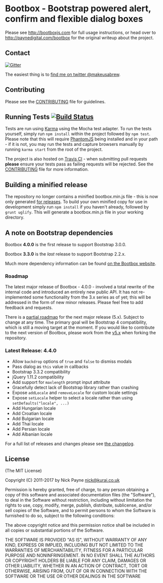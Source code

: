 # Bootbox - Bootstrap powered alert, confirm and flexible dialog boxes

Please see http://bootboxjs.com for full usage instructions, or head over to http://paynedigital.com/bootbox for
the original writeup about the project.

## Contact

[![Gitter](https://badges.gitter.im/Join%20Chat.svg)](https://gitter.im/makeusabrew/bootbox?utm_source=badge&utm_medium=badge&utm_campaign=pr-badge)

The easiest thing is to [find me on twitter @makeusabrew](http://twitter.com/makeusabrew).

## Contributing

Please see the [CONTRIBUTING](https://github.com/makeusabrew/bootbox/blob/master/CONTRIBUTING.md) file for guidelines.

## Running Tests [![Build Status](https://api.travis-ci.org/makeusabrew/bootbox.svg)](http://travis-ci.org/makeusabrew/bootbox)

Tests are run using [Karma](http://karma-runner.github.io/0.8/index.html) using the Mocha test adapter.
To run the tests yourself, simply run ```npm install``` within the project followed by ```npm test```.
Please note that this will require [PhantomJS](http://phantomjs.org/) being installed and in your path - if
it is not, you may run the tests and capture browsers manually by running ```karma start``` from the root
of the project.

The project is also hosted on [Travis CI](https://travis-ci.org/makeusabrew/bootbox) - when submitting
pull requests **please** ensure your tests pass as failing requests will be rejected. See the
[CONTRIBUTING](https://github.com/makeusabrew/bootbox/blob/master/CONTRIBUTING.md) file for more information.

## Building a minified release

The repository no longer contains a minified bootbox.min.js file - this is now only generated
[for releases](https://github.com/makeusabrew/bootbox/releases). To build your own minified copy
for use in development simply run ```npm install``` if you haven't already, followed by ```grunt uglify```.
This will generate a bootbox.min.js file in your working directory.

## A note on Bootstrap dependencies

Bootbox **4.0.0** is the first release to support Bootstrap 3.0.0.

Bootbox **3.3.0** is the *last* release to support Bootstrap 2.2.x.

Much more dependency information can be found [on the Bootbox website](http://bootboxjs.com/#dependencies).

### Roadmap

The latest major release of Bootbox - 4.0.0 - involved a total rewrite of the
internal code and introduced an entirely new public API. It has not re-implemented
some functionality from the 3.x series as of yet; this will be addressed in the
form of new minor releases. Please feel free to add feedback and requests.

There is a [partial roadmap](https://github.com/makeusabrew/bootbox/issues/545) for the next major release (5.x). Subject to change at any time. The primary goal will be Bootstrap 4 compatibility, which is still a moving target at the moment. If you would like to contribute to the next version of Bootbox, please work from the [v5.x](https://github.com/makeusabrew/bootbox/tree/v5.x) when forking the repository.

### Latest Release: 4.4.0

* Allow `backdrop` options of `true` and `false` to dismiss modals
* Pass dialog as `this` value in callbacks
* Bootstrap 3.3.2 compatibility
* jQuery 1.11.2 compatibility
* Add support for `maxlength` prompt input attribute
* Gracefully detect lack of Bootstrap library rather than crashing
* Expose `addLocale` and `removeLocale` for custom locale settings
* Expose `setLocale` helper to select a locale rather than using `setDefaults("locale", ...)`
* Add Hungarian locale
* Add Croatian locale
* Add Bulgarian locale
* Add Thai locale
* Add Persian locale
* Add Albanian locale

For a full list of releases and changes please see [the changelog](https://github.com/makeusabrew/bootbox/blob/master/CHANGELOG.md).

## License

(The MIT License)

Copyright (C) 2011-2017 by Nick Payne <nick@kurai.co.uk>

Permission is hereby granted, free of charge, to any person obtaining a copy
of this software and associated documentation files (the "Software"), to deal
in the Software without restriction, including without limitation the rights
to use, copy, modify, merge, publish, distribute, sublicense, and/or sell
copies of the Software, and to permit persons to whom the Software is
furnished to do so, subject to the following conditions:

The above copyright notice and this permission notice shall be included in
all copies or substantial portions of the Software.

THE SOFTWARE IS PROVIDED "AS IS", WITHOUT WARRANTY OF ANY KIND, EXPRESS OR
IMPLIED, INCLUDING BUT NOT LIMITED TO THE WARRANTIES OF MERCHANTABILITY,
FITNESS FOR A PARTICULAR PURPOSE AND NONINFRINGEMENT. IN NO EVENT SHALL THE
AUTHORS OR COPYRIGHT HOLDERS BE LIABLE FOR ANY CLAIM, DAMAGES OR OTHER
LIABILITY, WHETHER IN AN ACTION OF CONTRACT, TORT OR OTHERWISE, ARISING FROM,
OUT OF OR IN CONNECTION WITH THE SOFTWARE OR THE USE OR OTHER DEALINGS IN
THE SOFTWARE
